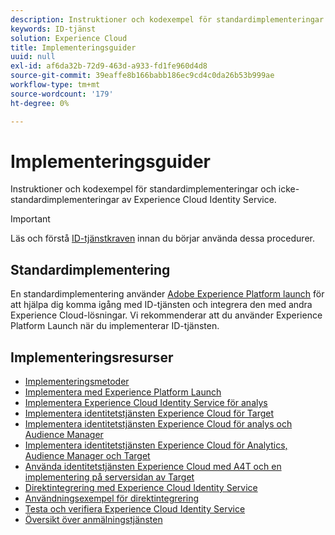 ```yaml
---
description: Instruktioner och kodexempel för standardimplementeringar och icke-standardimplementeringar av Experience Cloud Identity Service.
keywords: ID-tjänst
solution: Experience Cloud
title: Implementeringsguider
uuid: null
exl-id: af6da32b-72d9-463d-a933-fd1fe960d4d8
source-git-commit: 39eaffe8b166babb186ec9cd4c0da26b53b999ae
workflow-type: tm+mt
source-wordcount: '179'
ht-degree: 0%

---
```


# Implementeringsguider

Instruktioner och kodexempel för standardimplementeringar och icke-standardimplementeringar av Experience Cloud Identity Service.

>[!IMPORTANT]
>
>Läs och förstå [ID-tjänstkraven](../reference/requirements.md) innan du börjar använda dessa procedurer.

## Standardimplementering

En standardimplementering använder [Adobe Experience Platform launch](https://experienceleague.adobe.com/docs/experience-platform/tags/home.html?lang=sv) för att hjälpa dig komma igång med ID-tjänsten och integrera den med andra Experience Cloud-lösningar. Vi rekommenderar att du använder Experience Platform Launch när du implementerar ID-tjänsten.

## Implementeringsresurser

* [Implementeringsmetoder](implementation-methods.md)
* [Implementera med Experience Platform Launch](ecid-implement-with-launch.md)
* [Implementera Experience Cloud Identity Service för analys](setup-analytics.md)
* [Implementera identitetstjänsten Experience Cloud för Target](setup-target.md)
* [Implementera identitetstjänsten Experience Cloud för analys och Audience Manager](setup-aam-analytics.md)
* [Implementera identitetstjänsten Experience Cloud för Analytics, Audience Manager och Target](setup-aam-analytics-target.md)
* [Använda identitetstjänsten Experience Cloud med A4T och en implementering på serversidan av Target](ecid-a4t-target.md)
* [Direktintegrering med Experience Cloud Identity Service](direct-integration.md)
* [Användningsexempel för direktintegrering](direct-integration-examples.md)
* [Testa och verifiera Experience Cloud Identity Service](test-verify.md)
* [Översikt över anmälningstjänsten](opt-in-service/optin-overview.md)

